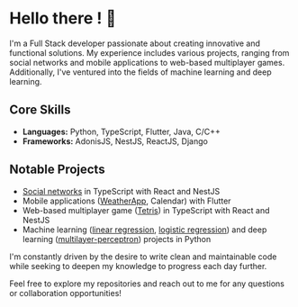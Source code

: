# Hello there ! 👋

I'm a Full Stack developer passionate about creating innovative and functional solutions.
My experience includes various projects, ranging from social networks and mobile applications to web-based multiplayer games.
Additionally, I've ventured into the fields of machine learning and deep learning.

## Core Skills
- **Languages:** Python, TypeScript, Flutter, Java, C/C++
- **Frameworks:** AdonisJS, NestJS, ReactJS, Django

## Notable Projects
- [Social networks](https://github.com/coscialp/ft_transcendence) in TypeScript with React and NestJS
- Mobile applications ([WeatherApp](https://github.com/coscialp/WeatherApp), Calendar) with Flutter
- Web-based multiplayer game ([Tetris](https://github.com/coscialp/red-tetris)) in TypeScript with React and NestJS
- Machine learning ([linear regression](https://github.com/coscialp/ft_linear_regression), [logistic regression](https://github.com/coscialp/dslr)) and deep learning ([multilayer-perceptron](https://github.com/coscialp/multilayer-perceptron)) projects in Python

I'm constantly driven by the desire to write clean and maintainable code while seeking to deepen my knowledge to progress each day further.

Feel free to explore my repositories and reach out to me for any questions or collaboration opportunities!

